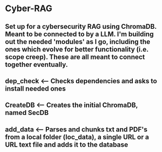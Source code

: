 # Cyber-RAG
Set up for a cybersecurity RAG using ChromaDB. Meant to be connected to by a LLM. I'm building out the needed 'modules' as I go, including the ones which evolve for better functionality (i.e. scope creep). These are all meant to connect together eventually.
---
dep_check <-- Checks dependencies and asks to install needed ones
---
CreateDB <-- Creates the initial ChromaDB, named SecDB
---
add_data <-- Parses and chunks txt and PDF's from a local folder (loc_data), a single URL or a URL text file and adds it to the database
---
